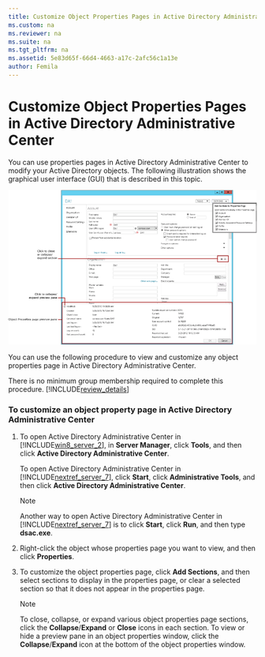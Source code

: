 ```yaml
---
title: Customize Object Properties Pages in Active Directory Administrative Center
ms.custom: na
ms.reviewer: na
ms.suite: na
ms.tgt_pltfrm: na
ms.assetid: 5e83d65f-66d4-4663-a17c-2afc56c1a13e
author: Femila
---
```

# Customize Object Properties Pages in Active Directory Administrative Center
  You can use properties pages in Active Directory Administrative Center to modify your Active Directory objects. The following illustration shows the graphical user interface \(GUI\) that is described in this topic.  
  
 ![](../Image/admux_properties.gif)  
  
 You can use the following procedure to view and customize any object properties page in Active Directory Administrative Center.  
  
 There is no minimum group membership required to complete this procedure. [!INCLUDE[review_details](../Token/review_details_md.md)]  
  
### To customize an object property page in Active Directory Administrative Center  
  
1.  To open Active Directory Administrative Center in [!INCLUDE[win8_server_2](../Token/win8_server_2_md.md)], in **Server Manager**, click **Tools**, and then click **Active Directory Administrative Center**.  
  
     To open Active Directory Administrative Center in [!INCLUDE[nextref_server_7](../Token/nextref_server_7_md.md)], click **Start**, click **Administrative Tools**, and then click **Active Directory Administrative Center**.  
  
    > [!NOTE]  
    >  Another way to open Active Directory Administrative Center in [!INCLUDE[nextref_server_7](../Token/nextref_server_7_md.md)] is to click **Start**, click **Run**, and then type **dsac.exe**.  
  
2.  Right\-click the object whose properties page you want to view, and then click **Properties**.  
  
3.  To customize the object properties page, click **Add Sections**, and then select sections to display in the properties page, or clear a selected section so that it does not appear in the properties page.  
  
    > [!NOTE]  
    >  To close, collapse, or expand various object properties page sections, click the **Collapse**\/**Expand** or **Close** icons in each section. To view or hide a preview pane in an object properties window, click the **Collapse**\/**Expand** icon at the bottom of the object properties window.  
  
  